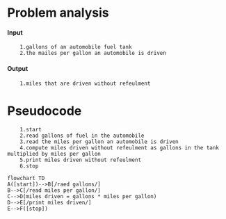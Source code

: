  # Problem analysis
 #### Input
        1.gallons of an automobile fuel tank
        2.the mailes per gallon an automobile is driven
 #### Output
        1.miles that are driven without refeulment
  
 # Pseudocode
        1.start
        2.read gallons of fuel in the automobile
        3.read the miles per gallon an automobile is driven
        4.compute miles driven without refeulment as gallons in the tank multiplied by miles per gallon
        5.print miles driven without refeulment 
        6.stop


```mermaid        
flowchart TD
A([start])-->B[/raed gallons/]
B-->C[/read miles per gallon/]
C-->D(miles driven = gallons * miles per gallon)
D-->E[/print miles driven/]
E-->F([stop])

